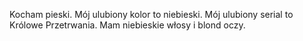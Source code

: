 Kocham pieski.
Mój ulubiony kolor to niebieski.
Mój ulubiony serial to Królowe Przetrwania.
Mam niebieskie włosy i blond oczy.